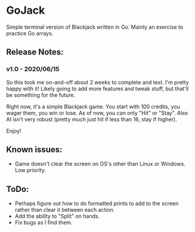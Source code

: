 # GoJack
Simple terminal version of Blackjack written in Go. Mainly an exercise to practice Go arrays.

## Release Notes:
### v1.0 - 2020/06/15
So this took me on-and-off about 2 weeks to complete and test. I'm pretty happy with it! Likely going to add more features and tweak stuff, but that'll be something for the future. 

Right now, it's a simple Blackjack game. You start with 100 credits, you wager them, you win or lose. As of now, you can only "Hit" or "Stay". Also AI isn't very robust (pretty much just hit if less than 16, stay if higher).

Enjoy!

## Known issues:
   * Game doesn't clear the screen on OS's other than Linux or Windows. Low priority.

## ToDo:
   * Perhaps figure out how to do formatted prints to add to the screen rather than clear it between each action.
   * Add the ability to "Split" on hands.
   * Fix bugs as I find them.